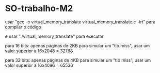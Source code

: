 # SO-trabalho-M2

usar "gcc -o virtual_memory_translate virtual_memory_translate.c -lrt"
para compilar o código

e usar "./virtual_memory_translate"
para executar

para 16 bits:
apenas páginas de 2KB
para simular um "tlb miss", usar um valor superior a 16x2048 = 32768

para 32 bits:
apenas páginas de 4KB
para simular um "tlb miss", usar um valor superior a 16x4096 = 65536
